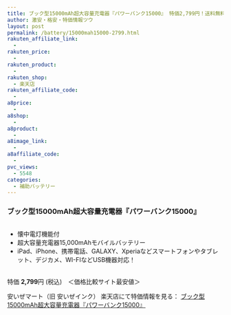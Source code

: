 ```yaml
---
title: ブック型15000mAh超大容量充電器『パワーバンク15000』 特価2,799円！送料無料！
author: 激安・格安・特価情報ツウ
layout: post
permalink: /battery/15000mah15000-2799.html
rakuten_affiliate_link:
  - 
rakuten_price:
  - 
rakuten_product:
  - 
rakuten_shop:
  - 楽天店
rakuten_affiliate_code:
  - 
a8price:
  - 
a8shop:
  - 
a8product:
  - 
a8image_link:
  - 
a8affiliate_code:
  - 
pvc_views:
  - 5548
categories:
  - 補助バッテリー
---
```

### ブック型15000mAh超大容量充電器『パワーバンク15000』

<div class="img-bg2 img_L">
  <a href="http://hb.afl.rakuten.co.jp/hgc/08e28a69.7c864fd8.08e28a6a.6438486f/?pc=http%3a%2f%2fitem.rakuten.co.jp%2fyasuize%2fzk-pb15000-0239-01%2f%3fscid%3daf_link_img&m=http%3a%2f%2fm.rakuten.co.jp%2fyasuize%2fi%2f10003087%2f" target="_blank"><img src="http://hbb.afl.rakuten.co.jp/hgb/?pc=http%3a%2f%2fthumbnail.image.rakuten.co.jp%2f%400_mall%2fyasuize%2fcabinet%2fzk-pb15000-0239_01.jpg%3f_ex%3d128x128&m=http%3a%2f%2fthumbnail.image.rakuten.co.jp%2f%400_mall%2fyasuize%2fcabinet%2fzk-pb15000-0239_01.jpg" border="0" title="" alt="" /></a>
</div>

<!--more-->

  * 懐中電灯機能付
  * 超大容量充電器15,000mAhモバイルバッテリー
  * iPad、iPhone、携帯電話、GALAXY、Xperiaなどスマートフォンやタブレット、デジカメ、WI-FIなどUSB機器対応！

<br clear="all" />特価 <span class="tokka-price"><strong>2,799</strong></span>円 (税込)　＜価格比較サイト最安値＞

安いぜマート（旧 安いぜインク） 楽天店にて特価情報を見る： <a href="http://hb.afl.rakuten.co.jp/hgc/08e28a69.7c864fd8.08e28a6a.6438486f/?pc=http%3a%2f%2fitem.rakuten.co.jp%2fyasuize%2fzk-pb15000-0239-01%2f%3fscid%3daf_link_img&m=http%3a%2f%2fm.rakuten.co.jp%2fyasuize%2fi%2f10003087%2f" target="_blank"><span class="fs150p">ブック型15000mAh超大容量充電器『パワーバンク15000』</span></a>